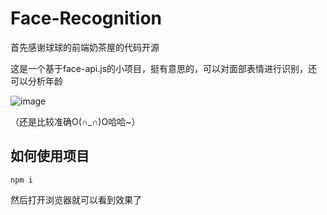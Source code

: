 # Face-Recognition

首先感谢球球的前端奶茶屋的代码开源

这是一个基于face-api.js的小项目，挺有意思的，可以对面部表情进行识别，还可以分析年龄

![image](https://github.com/topulikeweb/Face-Recognition/assets/111039063/2fd1d2a6-2006-418d-8881-9999afb18d3f)

（还是比较准确O(∩_∩)O哈哈~）

## 如何使用项目

```npm i```


然后打开浏览器就可以看到效果了
